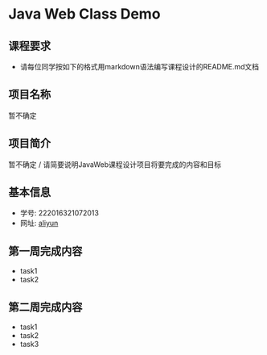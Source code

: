 # Java Web Class Demo
## 课程要求
+ 请每位同学按如下的格式用markdown语法编写课程设计的README.md文档
## 项目名称
暂不确定
## 项目简介
暂不确定 / 请简要说明JavaWeb课程设计项目将要完成的内容和目标
## 基本信息
+ 学号: 222016321072013
+ 网址: [aliyun](http://47.102.195.80:8080/web)
## 第一周完成内容
+ task1
+ task2
## 第二周完成内容
+ task1
+ task2
+ task3
